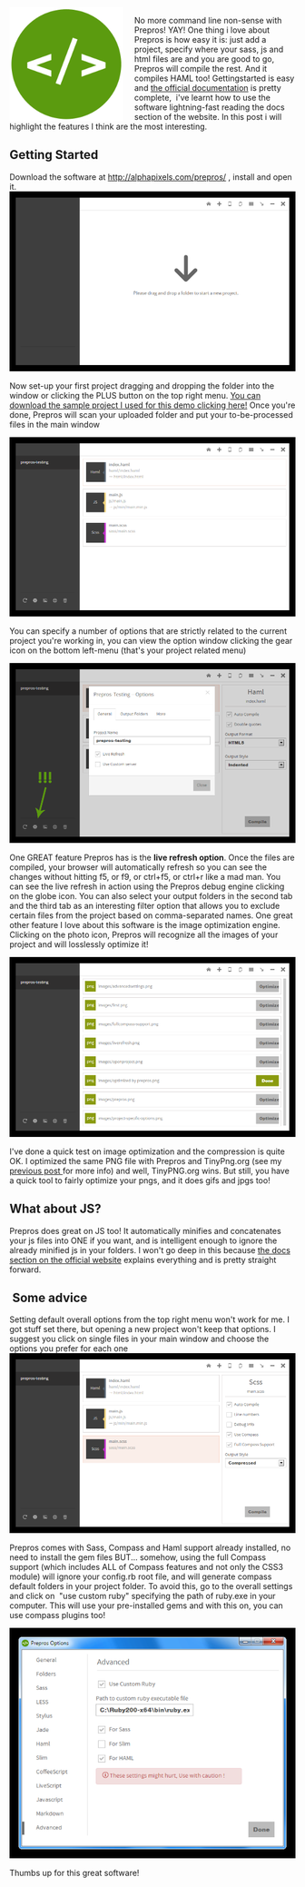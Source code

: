 <img src="/images/blog/prepros.png" alt="optimized-by-tinypng" style="width:200px;float:left;margin-right:20px" />

No more command line non-sense with Prepros! YAY! One thing i love about Prepros is how easy it is: just add a project, specify where your sass, js and html files are and you are good to go, Prepros will compile the rest. And it compiles HAML too! Gettingstarted is easy and <a href="http://alphapixels.com/prepros/docs/" target="_blank">the official documentation</a> is pretty complete,  i've learnt how to use the software lightning-fast reading the docs section of the website. In this post i will highlight the features I think are the most interesting.

<!--more-->
<h2>Getting Started</h2>
Download the software at <a href="http://alphapixels.com/prepros/" target="_blank">http://alphapixels.com/prepros/</a> , install and open it.

<img src="/images/blog/first.png" alt="first"  />

Now set-up your first project dragging and dropping the folder into the window or clicking the PLUS button on the top right menu.
<a href="/images/downloads/prepros-testing.zip">You can download the sample project I used for this demo clicking here!</a> Once you're done, Prepros will scan your uploaded folder and put your to-be-processed files in the main window

<img src="/images/blog/openproject.png" alt="openproject" />

You can specify a number of options that are strictly related to the current project you're working in, you can view the option window clicking the gear icon on the bottom left-menu (that's your project related menu)

<img src="/images/blog/project-specific-options.png" alt="project-specific-options"  />

One GREAT feature Prepros has is the <strong>live refresh option</strong>. Once the files are compiled, your browser will automatically refresh so you can see the changes without hitting f5, or f9, or ctrl+f5, or ctrl+r like a mad man. You can see the live refresh in action using the Prepros debug engine clicking on the globe icon. You can also select your output folders in the second tab and the third tab as an interesting filter option that allows you to exclude certain files from the project based on comma-separated names. One great other feature I love about this software is the image optimization engine. Clicking on the photo icon, Prepros will recognize all the images of your project and will losslessly optimize it!

<img src="/images/blog/imageopti.png" alt="imageopti" />

I've done a quick test on image optimization and the compression is quite OK. I optimized the same PNG file with Prepros and TinyPng.org (see my <a title="Lossless PNG compression the quick way" href="http://valeriopierbattista.com/blog/lossless-png-compression-the-quick-way/">previous post </a>for
more info) and well, TinyPNG.org wins. But still, you have a quick tool to fairly optimize your pngs, and it does gifs and jpgs too!
<h2>What about JS?</h2>
Prepros does great on JS too! It automatically minifies and concatenates your js files into ONE if you want, and is intelligent enough to ignore the already minified js in your folders. I won't go deep in this because <a href="http://alphapixels.com/prepros/docs/js-concat-minify.html"
target="_blank">the docs section on the official website</a> explains everything and is pretty straight forward.
<h2> Some advice</h2>
Setting default overall options from the top right menu won't work for me. I got stuff set there, but opening a new project won't keep that options. I suggest you click on single files in your main window and choose the options you prefer for each one

  <img src="/images/blog/fullcompass-support.png" alt="fullcompass-support"/>


Prepros comes with Sass, Compass and Haml support already installed, no need to install the gem files BUT... somehow, using the full Compass support (which includes ALL of Compass features and not only the CSS3 module) will ignore your config.rb root file, and will generate compass default folders in your project folder. To avoid this, go to the overall settings and click on  "use custom ruby" specifying the path of ruby.exe in your computer. This will use your pre-installed gems and with this on, you can use compass plugins too!

<img src="/images/blog/advancedsettings.png" alt="advancedsettings" />

Thumbs up for this great software!
